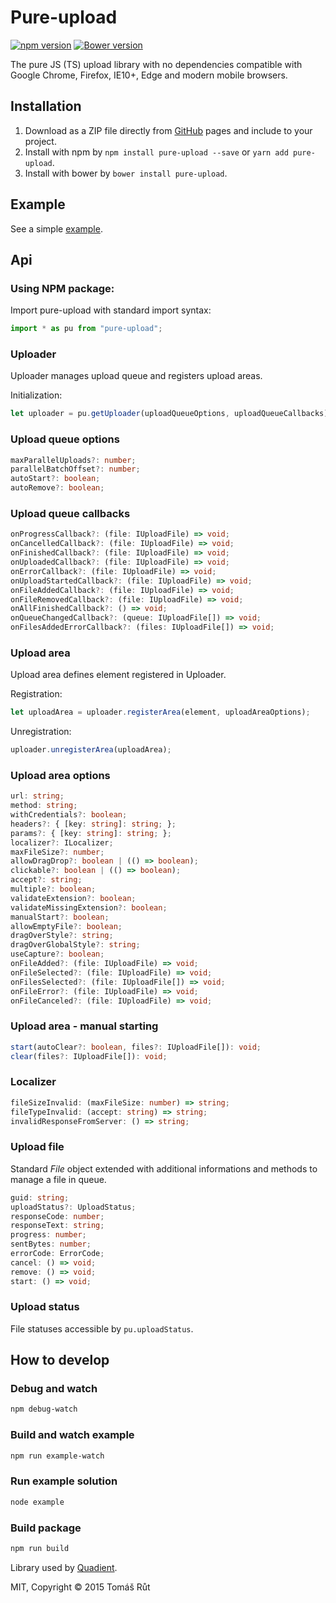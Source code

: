 # Pure-upload

[![npm version](https://badge.fury.io/js/pure-upload.svg)](http://badge.fury.io/js/pure-upload) [![Bower version](https://badge.fury.io/bo/pure-upload.svg)](http://badge.fury.io/bo/pure-upload)

The pure JS (TS) upload library with no dependencies compatible with Google Chrome, Firefox, IE10+, Edge and modern mobile browsers.

## Installation

1. Download as a ZIP file directly from [GitHub](https://github.com/keeema/pure-upload/archive/master.zip) pages and include to your project.
2. Install with npm by `npm install pure-upload --save` or `yarn add pure-upload`.
3. Install with bower by `bower install pure-upload`.

## Example

See a simple [example](http://keeema.github.io/pure-upload).

## Api

### Using NPM package:

Import pure-upload with standard import syntax:

```typescript
import * as pu from "pure-upload";
```

### Uploader

Uploader manages upload queue and registers upload areas.

Initialization:

```typescript
let uploader = pu.getUploader(uploadQueueOptions, uploadQueueCallbacks);
```

### Upload queue options

```typescript
maxParallelUploads?: number;
parallelBatchOffset?: number;
autoStart?: boolean;
autoRemove?: boolean;
```

### Upload queue callbacks

```typescript
onProgressCallback?: (file: IUploadFile) => void;
onCancelledCallback?: (file: IUploadFile) => void;
onFinishedCallback?: (file: IUploadFile) => void;
onUploadedCallback?: (file: IUploadFile) => void;
onErrorCallback?: (file: IUploadFile) => void;
onUploadStartedCallback?: (file: IUploadFile) => void;
onFileAddedCallback?: (file: IUploadFile) => void;
onFileRemovedCallback?: (file: IUploadFile) => void;
onAllFinishedCallback?: () => void;
onQueueChangedCallback?: (queue: IUploadFile[]) => void;
onFilesAddedErrorCallback?: (files: IUploadFile[]) => void;
```

### Upload area

Upload area defines element registered in Uploader.

Registration:

```typescript
let uploadArea = uploader.registerArea(element, uploadAreaOptions);
```

Unregistration:

```typescript
uploader.unregisterArea(uploadArea);
```

### Upload area options

```typescript
url: string;
method: string;
withCredentials?: boolean;
headers?: { [key: string]: string; };
params?: { [key: string]: string; };
localizer?: ILocalizer;
maxFileSize?: number;
allowDragDrop?: boolean | (() => boolean);
clickable?: boolean | (() => boolean);
accept?: string;
multiple?: boolean;
validateExtension?: boolean;
validateMissingExtension?: boolean;
manualStart?: boolean;
allowEmptyFile?: boolean;
dragOverStyle?: string;
dragOverGlobalStyle?: string;
useCapture?: boolean;
onFileAdded?: (file: IUploadFile) => void;
onFileSelected?: (file: IUploadFile) => void;
onFilesSelected?: (file: IUploadFile[]) => void;
onFileError?: (file: IUploadFile) => void;
onFileCanceled?: (file: IUploadFile) => void;
```

### Upload area - manual starting

```typescript
start(autoClear?: boolean, files?: IUploadFile[]): void;
clear(files?: IUploadFile[]): void;
```

### Localizer

```typescript
fileSizeInvalid: (maxFileSize: number) => string;
fileTypeInvalid: (accept: string) => string;
invalidResponseFromServer: () => string;
```

### Upload file

Standard _File_ object extended with additional informations and methods to manage a file in queue.

```typescript
guid: string;
uploadStatus?: UploadStatus;
responseCode: number;
responseText: string;
progress: number;
sentBytes: number;
errorCode: ErrorCode;
cancel: () => void;
remove: () => void;
start: () => void;
```

### Upload status

File statuses accessible by `pu.uploadStatus`.

## How to develop

### Debug and watch

```bash
npm debug-watch
```

### Build and watch example

```bash
npm run example-watch
```

### Run example solution

```bash
node example
```

### Build package

```bash
npm run build
```

Library used by [Quadient](https://quadient.cz/).

MIT, Copyright &copy; 2015 Tomáš Růt
